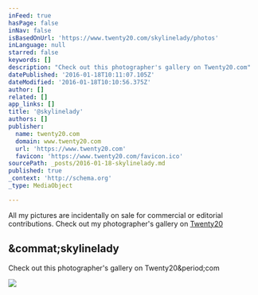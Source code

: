 ```yaml
---
inFeed: true
hasPage: false
inNav: false
isBasedOnUrl: 'https://www.twenty20.com/skylinelady/photos'
inLanguage: null
starred: false
keywords: []
description: "Check out this photographer's gallery on Twenty20.com"
datePublished: '2016-01-18T10:11:07.105Z'
dateModified: '2016-01-18T10:10:56.375Z'
author: []
related: []
app_links: []
title: '@skylinelady'
authors: []
publisher:
  name: twenty20.com
  domain: www.twenty20.com
  url: 'https://www.twenty20.com'
  favicon: 'https://www.twenty20.com/favicon.ico'
sourcePath: _posts/2016-01-18-skylinelady.md
published: true
_context: 'http://schema.org'
_type: MediaObject

---
```

All my pictures are incidentally on sale for commercial or editorial contributions. Check out my photographer's gallery on [Twenty20][0]

<article style=""><h1>&amp;commat;skylinelady</h1><p>Check out this photographer's gallery on Twenty20&amp;period;com</p><img src="https://dp3ogl28gtjh0.cloudfront.net/digital/bgs/cover-image-default-app.jpg" /></article>



[0]: https://www.twenty20.com/skylinelady/photos